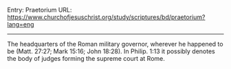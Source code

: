 Entry: Praetorium
URL: https://www.churchofjesuschrist.org/study/scriptures/bd/praetorium?lang=eng

---

The headquarters of the Roman military governor, wherever he happened to be (Matt. 27:27; Mark 15:16; John 18:28). In Philip. 1:13 it possibly denotes the body of judges forming the supreme court at Rome.
